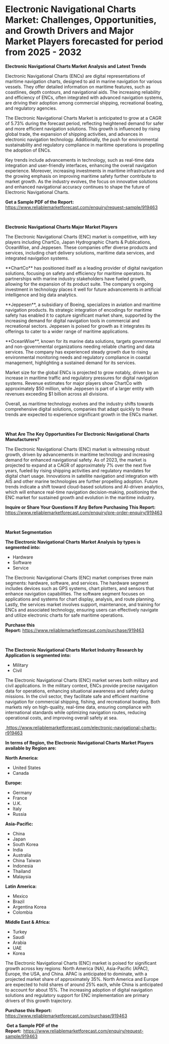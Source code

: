 <p><h1>Electronic Navigational Charts Market: Challenges, Opportunities, and Growth Drivers and Major Market Players forecasted for period from 2025 - 2032</h1></p><p><strong>Electronic Navigational Charts Market Analysis and Latest Trends</strong></p>
<p><p>Electronic Navigational Charts (ENCs) are digital representations of maritime navigation charts, designed to aid in marine navigation for various vessels. They offer detailed information on maritime features, such as coastlines, depth contours, and navigational aids. The increasing reliability and efficiency of ENCs, often integrated with advanced navigation systems, are driving their adoption among commercial shipping, recreational boating, and regulatory agencies. </p><p>The Electronic Navigational Charts Market is anticipated to grow at a CAGR of 5.73% during the forecast period, reflecting heightened demand for safer and more efficient navigation solutions. This growth is influenced by rising global trade, the expansion of shipping activities, and advances in electronic navigation technology. Additionally, the push for environmental sustainability and regulatory compliance in maritime operations is propelling the adoption of ENCs. </p><p>Key trends include advancements in technology, such as real-time data integration and user-friendly interfaces, enhancing the overall navigation experience. Moreover, increasing investments in maritime infrastructure and the growing emphasis on improving maritime safety further contribute to market growth. As the industry evolves, the focus on innovative solutions and enhanced navigational accuracy continues to shape the future of Electronic Navigational Charts.</p></p>
<p><strong>Get a Sample PDF of the Report:&nbsp;</strong> <a href="https://www.reliablemarketforecast.com/enquiry/request-sample/919463?utm_campaign=3575&utm_medium=2&utm_source=Github&utm_content=ia&utm_term=16042025&utm_id=electronic-navigational-charts">https://www.reliablemarketforecast.com/enquiry/request-sample/919463</a></p>
<p>&nbsp;</p>
<p><strong>Electronic Navigational Charts Major Market Players</strong></p>
<p><p>The Electronic Navigational Charts (ENC) market is competitive, with key players including ChartCo, Japan Hydrographic Charts & Publications, OceanWise, and Jeppesen. These companies offer diverse products and services, including chart delivery solutions, maritime data services, and integrated navigation systems.</p><p>**ChartCo** has positioned itself as a leading provider of digital navigation solutions, focusing on safety and efficiency for maritime operators. Its partnerships with marine industry stakeholders have fueled growth, allowing for the expansion of its product suite. The company's ongoing investment in technology places it well for future advancements in artificial intelligence and big data analytics.</p><p>**Jeppesen**, a subsidiary of Boeing, specializes in aviation and maritime navigation products. Its strategic integration of encodings for maritime safety has enabled it to capture significant market share, supported by the increasing demand for digital navigation tools in commercial and recreational sectors. Jeppesen is poised for growth as it integrates its offerings to cater to a wider range of maritime applications.</p><p>**OceanWise**, known for its marine data solutions, targets governmental and non-governmental organizations needing reliable charting and data services. The company has experienced steady growth due to rising environmental monitoring needs and regulatory compliance in coastal management, highlighting a sustained demand for its services.</p><p>Market size for the global ENCs is projected to grow notably, driven by an increase in maritime traffic and regulatory pressures for digital navigation systems. Revenue estimates for major players show ChartCo with approximately $50 million, while Jeppesen is part of a larger entity with revenues exceeding $1 billion across all divisions.</p><p>Overall, as maritime technology evolves and the industry shifts towards comprehensive digital solutions, companies that adapt quickly to these trends are expected to experience significant growth in the ENCs market.</p></p>
<p>&nbsp;</p>
<p><strong>What Are The Key Opportunities For Electronic Navigational Charts Manufacturers?</strong></p>
<p><p>The Electronic Navigational Charts (ENC) market is witnessing robust growth, driven by advancements in maritime technology and increasing demand for enhanced navigational safety. As of 2023, the market is projected to expand at a CAGR of approximately 7% over the next five years, fueled by rising shipping activities and regulatory mandates for digital chart usage. Innovations in satellite navigation and integration with AIS and other marine technologies are further propelling adoption. Future trends indicate a shift toward cloud-based solutions and AI-driven analytics, which will enhance real-time navigation decision-making, positioning the ENC market for sustained growth and evolution in the maritime industry.</p></p>
<p><strong>Inquire or Share Your Questions If Any Before Purchasing This Report:</strong> <a href="https://www.reliablemarketforecast.com/enquiry/pre-order-enquiry/919463?utm_campaign=3575&utm_medium=2&utm_source=Github&utm_content=ia&utm_term=16042025&utm_id=electronic-navigational-charts">https://www.reliablemarketforecast.com/enquiry/pre-order-enquiry/919463</a></p>
<p>&nbsp;</p>
<p><strong>Market Segmentation</strong></p>
<p><strong>The Electronic Navigational Charts Market Analysis by types is segmented into:</strong></p>
<p><ul><li>Hardware</li><li>Software</li><li>Service</li></ul></p>
<p><p>The Electronic Navigational Charts (ENC) market comprises three main segments: hardware, software, and services. The hardware segment includes devices such as GPS systems, chart plotters, and sensors that enhance navigation capabilities. The software segment focuses on applications and systems for chart display, analysis, and route planning. Lastly, the services market involves support, maintenance, and training for ENCs and associated technology, ensuring users can effectively navigate and utilize electronic charts for safe maritime operations.</p></p>
<p><strong>Purchase this Report:&nbsp;</strong><a href="https://www.reliablemarketforecast.com/purchase/919463?utm_campaign=3575&utm_medium=2&utm_source=Github&utm_content=ia&utm_term=16042025&utm_id=electronic-navigational-charts">https://www.reliablemarketforecast.com/purchase/919463</a></p>
<p>&nbsp;</p>
<p><strong>The Electronic Navigational Charts Market Industry Research by Application is segmented into:</strong></p>
<p><ul><li>Military</li><li>Civil</li></ul></p>
<p><p>The Electronic Navigational Charts (ENC) market serves both military and civil applications. In the military context, ENCs provide precise navigation data for operations, enhancing situational awareness and safety during missions. In the civil sector, they facilitate safe and efficient maritime navigation for commercial shipping, fishing, and recreational boating. Both markets rely on high-quality, real-time data, ensuring compliance with international standards while optimizing navigation routes, reducing operational costs, and improving overall safety at sea.</p></p>
<p><a href="https://www.reliablemarketforecast.com/electronic-navigational-charts-r919463?utm_campaign=3575&utm_medium=2&utm_source=Github&utm_content=ia&utm_term=16042025&utm_id=electronic-navigational-charts">&nbsp;https://www.reliablemarketforecast.com/electronic-navigational-charts-r919463</a></p>
<p><strong>In terms of Region, the Electronic Navigational Charts Market Players available by Region are:</strong></p>
<p>
    <p> <strong> North America: </strong>
        <ul>
            <li>United States</li>
            <li>Canada</li>
        </ul>
        </p> 
    <p> <strong> Europe: </strong>
        <ul>
            <li>Germany</li>
            <li>France</li>
            <li>U.K.</li>
            <li>Italy</li>
            <li>Russia</li>
        </ul>
        </p> 
    <p> <strong> Asia-Pacific: </strong>
        <ul>
            <li>China</li>
            <li>Japan</li>
            <li>South Korea</li>
            <li>India</li>
            <li>Australia</li>
            <li>China Taiwan</li>
            <li>Indonesia</li>
            <li>Thailand</li>
            <li>Malaysia</li>
        </ul>
        </p> 
    <p> <strong> Latin America: </strong>
        <ul>
            <li>Mexico</li>
            <li>Brazil</li>
            <li>Argentina Korea</li>
            <li>Colombia</li>
        </ul>
        </p> 
    <p> <strong> Middle East & Africa: </strong>
        <ul>
            <li>Turkey</li>
            <li>Saudi</li>
            <li>Arabia</li>
            <li>UAE</li>
            <li>Korea</li>
        </ul>
    </p>
    </p>
<p><p>The Electronic Navigational Charts (ENC) market is poised for significant growth across key regions: North America (NA), Asia-Pacific (APAC), Europe, the USA, and China. APAC is anticipated to dominate, with a projected market share of approximately 35%. North America and Europe are expected to hold shares of around 25% each, while China is anticipated to account for about 15%. The increasing adoption of digital navigation solutions and regulatory support for ENC implementation are primary drivers of this growth trajectory.</p></p>
<p><strong>Purchase this Report: </strong><a href="https://www.reliablemarketforecast.com/purchase/919463?utm_campaign=3575&utm_medium=2&utm_source=Github&utm_content=ia&utm_term=16042025&utm_id=electronic-navigational-charts">https://www.reliablemarketforecast.com/purchase/919463</a></p>
<p>&nbsp;<strong>Get a Sample PDF of the Report:&nbsp;&nbsp;</strong><a href="https://www.reliablemarketforecast.com/enquiry/request-sample/919463?utm_campaign=3575&utm_medium=2&utm_source=Github&utm_content=ia&utm_term=16042025&utm_id=electronic-navigational-charts">https://www.reliablemarketforecast.com/enquiry/request-sample/919463</a></p>
<p><strong></strong></p>
<p><p></p><p></p><p></p></p>